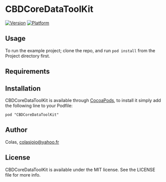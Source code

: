 # CBDCoreDataToolKit

[![Version](http://cocoapod-badges.herokuapp.com/v/CBDCoreDataToolKit/badge.png)](http://cocoadocs.org/docsets/CBDCoreDataToolKit)
[![Platform](http://cocoapod-badges.herokuapp.com/p/CBDCoreDataToolKit/badge.png)](http://cocoadocs.org/docsets/CBDCoreDataToolKit)

## Usage

To run the example project; clone the repo, and run `pod install` from the Project directory first.

## Requirements

## Installation

CBDCoreDataToolKit is available through [CocoaPods](http://cocoapods.org), to install
it simply add the following line to your Podfile:

    pod "CBDCoreDataToolKit"

## Author

Colas, colasjojo@yahoo.fr

## License

CBDCoreDataToolKit is available under the MIT license. See the LICENSE file for more info.

